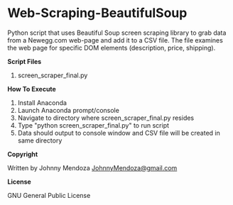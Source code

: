 # Web-Scraping-BeautifulSoup

Python script that uses Beautiful Soup screen scraping library to grab data from a Newegg.com web-page and add it to a CSV file. The file examines the web page for specific DOM elements (description, price, shipping). 

**Script Files**

1. screen_scraper_final.py

**How To Execute**

1. Install Anaconda
2. Launch Anaconda prompt/console
3. Navigate to directory where screen_scraper_final.py resides
4. Type "python screen_scraper_final.py" to run script
5. Data should output to console window and CSV file will be created in same directory

**Copyright**

Written by Johnny Mendoza
JohnnyMendoza@gmail.com

**License**

GNU General Public License
